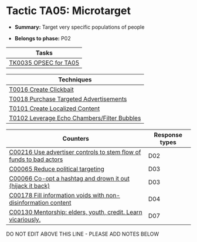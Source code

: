 # Tactic TA05: Microtarget

* **Summary:** Target very specific populations of people

* **Belongs to phase:** P02



| Tasks |
| ----- |
| [TK0035 OPSEC for TA05](../generated_pages/tasks/TK0035.md) |



| Techniques |
| ---------- |
| [T0016 Create Clickbait](techniques/T0016.md) |
| [T0018 Purchase Targeted Advertisements](techniques/T0018.md) |
| [T0101 Create Localized Content](techniques/T0101.md) |
| [T0102 Leverage Echo Chambers/Filter Bubbles](techniques/T0102.md) |



| Counters | Response types |
| -------- | -------------- |
| [C00216 Use advertiser controls to stem flow of funds to bad actors](../generated_pages/counters/C00216.md) | D02 |
| [C00065 Reduce political targeting](../generated_pages/counters/C00065.md) | D03 |
| [C00066 Co-opt a hashtag and drown it out (hijack it back)](../generated_pages/counters/C00066.md) | D03 |
| [C00178 Fill information voids with non-disinformation content](../generated_pages/counters/C00178.md) | D04 |
| [C00130 Mentorship: elders, youth, credit. Learn vicariously.](../generated_pages/counters/C00130.md) | D07 |


DO NOT EDIT ABOVE THIS LINE - PLEASE ADD NOTES BELOW